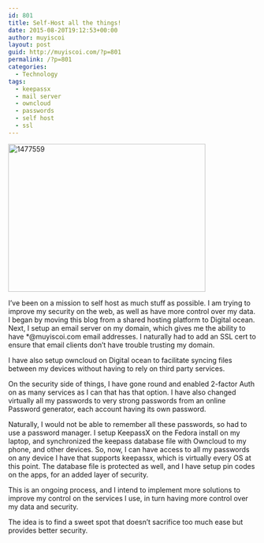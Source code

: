 ```yaml
---
id: 801
title: Self-Host all the things!
date: 2015-08-20T19:12:53+00:00
author: muyiscoi
layout: post
guid: http://muyiscoi.com/?p=801
permalink: /?p=801
categories:
  - Technology
tags:
  - keepassx
  - mail server
  - owncloud
  - passwords
  - self host
  - ssl
---
```

[<img class="size-full wp-image-802 aligncenter" src="https://muyiscoi.com/blog/wp-content/uploads/2015/08/1477559.jpg" alt="1477559" width="400" height="300" />](https://muyiscoi.com/blog/wp-content/uploads/2015/08/1477559.jpg)

I&#8217;ve been on a mission to self host as much stuff as possible. I am trying to improve my security on the web, as well as have more control over my data. I began by moving this blog from a shared hosting platform to Digital ocean. Next, I setup an email server on my domain, which gives me the ability to have *@muyiscoi.com email addresses. I naturally had to add an SSL cert to ensure that email clients don&#8217;t have trouble trusting my domain.

I have also setup owncloud on Digital ocean to facilitate syncing files between my devices without having to rely on third party services.

On the security side of things, I have gone round and enabled 2-factor Auth on as many services as I can that has that option. I have also changed virtually all my passwords to very strong passwords from an online Password generator, each account having its own password.

Naturally, I would not be able to remember all these passwords, so had to use a password manager. I setup KeepassX on the Fedora install on my laptop, and synchronized the keepass database file with Owncloud to my phone, and other devices. So, now, I can have access to all my passwords on any device I have that supports keepassx, which is virtually every OS at this point. The database file is protected as well, and I have setup pin codes on the apps, for an added layer of security.

This is an ongoing process, and I intend to implement more solutions to improve my control on the services I use, in turn having more control over my data and security.
  
The idea is to find a sweet spot that doesn&#8217;t sacrifice too much ease but provides better security.

&nbsp;